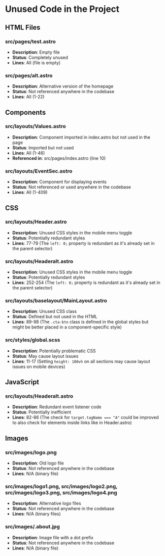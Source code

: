 # Unused Code in the Project

## HTML Files

### src/pages/test.astro

- **Description**: Empty file
- **Status**: Completely unused
- **Lines**: All (file is empty)

### src/pages/alt.astro

- **Description**: Alternative version of the homepage
- **Status**: Not referenced anywhere in the codebase
- **Lines**: All (1-22)

## Components

### src/layouts/Values.astro

- **Description**: Component imported in index.astro but not used in the page
- **Status**: Imported but not used
- **Lines**: All (1-46)
- **Referenced in**: src/pages/index.astro (line 10)

### src/layouts/EventSec.astro

- **Description**: Component for displaying events
- **Status**: Not referenced or used anywhere in the codebase
- **Lines**: All (1-409)

## CSS

### src/layouts/Header.astro

- **Description**: Unused CSS styles in the mobile menu toggle
- **Status**: Potentially redundant styles
- **Lines**: 77-79 (The `left: 0;` property is redundant as it's already set in the parent selector)

### src/layouts/Headeralt.astro

- **Description**: Unused CSS styles in the mobile menu toggle
- **Status**: Potentially redundant styles
- **Lines**: 252-254 (The `left: 0;` property is redundant as it's already set in the parent selector)

### src/layouts/baselayout/MainLayout.astro

- **Description**: Unused CSS class
- **Status**: Defined but not used in the HTML
- **Lines**: 89-98 (The `.cta-btn` class is defined in the global styles but might be better placed in a component-specific style)

### src/styles/global.scss

- **Description**: Potentially problematic CSS
- **Status**: May cause layout issues
- **Lines**: 11-17 (Setting `height: 100vh` on all sections may cause layout issues on mobile devices)

## JavaScript

### src/layouts/Headeralt.astro

- **Description**: Redundant event listener code
- **Status**: Potentially inefficient
- **Lines**: 82-86 (The check for `target.tagName === "A"` could be improved to also check for elements inside links like in Header.astro)

## Images

### src/images/logo.png

- **Description**: Old logo file
- **Status**: Not referenced anywhere in the codebase
- **Lines**: N/A (binary file)

### src/images/logo1.png, src/images/logo2.png, src/images/logo3.png, src/images/logo4.png

- **Description**: Alternative logo files
- **Status**: Not referenced anywhere in the codebase
- **Lines**: N/A (binary files)

### src/images/.about.jpg

- **Description**: Image file with a dot prefix
- **Status**: Not referenced anywhere in the codebase
- **Lines**: N/A (binary file)

